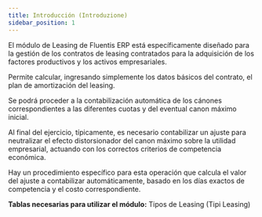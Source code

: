 ```yaml
---
title: Introducción (Introduzione)
sidebar_position: 1
---
```


El módulo de Leasing de Fluentis ERP está específicamente diseñado para la gestión de los contratos de leasing contratados para la adquisición de los factores productivos y los activos empresariales.

Permite calcular, ingresando simplemente los datos básicos del contrato, el plan de amortización del leasing.

Se podrá proceder a la contabilización automática de los cánones correspondientes a las diferentes cuotas y del eventual canon máximo inicial.

Al final del ejercicio, típicamente, es necesario contabilizar un ajuste para neutralizar el efecto distorsionador del canon máximo sobre la utilidad empresarial, actuando con los correctos criterios de competencia económica.

Hay un procedimiento específico para esta operación que calcula el valor del ajuste a contabilizar automáticamente, basado en los días exactos de competencia y el costo correspondiente.

**Tablas necesarias para utilizar el módulo:** Tipos de Leasing (Tipi Leasing)